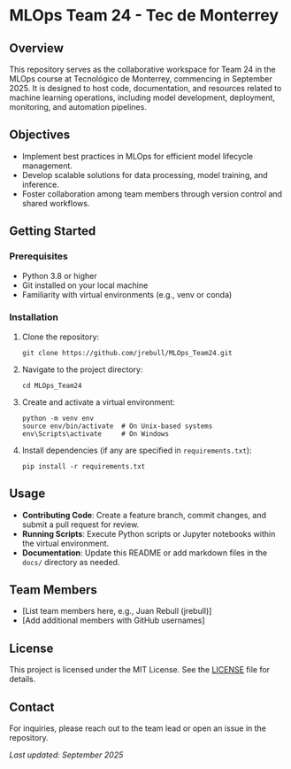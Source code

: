 # MLOps Team 24 - Tec de Monterrey

## Overview
This repository serves as the collaborative workspace for Team 24 in the MLOps course at Tecnológico de Monterrey, commencing in September 2025. It is designed to host code, documentation, and resources related to machine learning operations, including model development, deployment, monitoring, and automation pipelines.

## Objectives
- Implement best practices in MLOps for efficient model lifecycle management.
- Develop scalable solutions for data processing, model training, and inference.
- Foster collaboration among team members through version control and shared workflows.

## Getting Started
### Prerequisites
- Python 3.8 or higher
- Git installed on your local machine
- Familiarity with virtual environments (e.g., venv or conda)

### Installation
1. Clone the repository:
   ```
   git clone https://github.com/jrebull/MLOps_Team24.git
   ```
2. Navigate to the project directory:
   ```
   cd MLOps_Team24
   ```
3. Create and activate a virtual environment:
   ```
   python -m venv env
   source env/bin/activate  # On Unix-based systems
   env\Scripts\activate     # On Windows
   ```
4. Install dependencies (if any are specified in `requirements.txt`):
   ```
   pip install -r requirements.txt
   ```

## Usage
- **Contributing Code**: Create a feature branch, commit changes, and submit a pull request for review.
- **Running Scripts**: Execute Python scripts or Jupyter notebooks within the virtual environment.
- **Documentation**: Update this README or add markdown files in the `docs/` directory as needed.

## Team Members
- [List team members here, e.g., Juan Rebull (jrebull)]
- [Add additional members with GitHub usernames]

## License
This project is licensed under the MIT License. See the [LICENSE](LICENSE) file for details.

## Contact
For inquiries, please reach out to the team lead or open an issue in the repository.

*Last updated: September 2025*